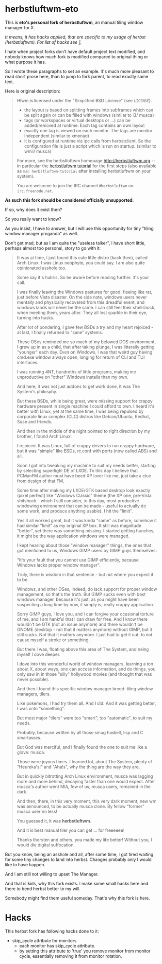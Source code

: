 # herbstluftwm-eto

This is **eto's personal fork of herbstluftwm**, an manual tiling window manager for X. 

*It means, it has hacks applied, that are specific to my usage of herbst (herbstluftwm).
For list of hacks see [1](#hacks).*

I hate when project forks don't have default project text modified, and nobody knows how much fork
is modified compared to original thing or what purpose it has. 

So I wrote these paragraphs to set an example. It's much more pleasant to read short prose here, 
than to jump to fork parent, to read exactly same text.

Here is original description:

> Hlwm is licensed under the "Simplified BSD License" (see `LICENSE`).
>
> - the layout is based on splitting frames into subframes which can be split again or can be filled with windows (similar to i3/ musca)
> - tags (or workspaces or virtual desktops or …) can be added/removed at runtime. Each tag contains an own layout
> - exactly one tag is viewed on each monitor. The tags are monitor independent (similar to xmonad)
> - it is configured at runtime via ipc calls from herbstclient. So the configuration file is just a script which is run on startup. (similar to wmii/ musca)
>
> For more, see the herbstluftwm homepage http://herbstluftwm.org -- in
> particular the [herbstluftwm tutorial](http://herbstluftwm.org/tutorial.html)
> for the first steps (also available as `man herbstluftwm-tutorial` after
> installing herbstluftwm on your system).
>
> You are welcome to join the IRC channel `#herbstluftwm` on `irc.freenode.net`.

**As such this fork should be considered officially unsupported.**

If so, why does it exist then?

So you really want to know?

As you insist, I have to answer, but I will use this opportunity for tiny "tiling window manager proganda" as well.

Don't get mad, but as I am quite the "useless talker", I have short little, perhaps almost too personal, story to go with it:
>
> It was at time, I just found this cute little distro (back then), called Arch Linux. 
> I was Linux neophyte, you could say. I am also quite opinionated asshole too. 
>
> Some say it's hubris. So be aware before reading further. It's your call.
>
> I was finally leaving the Windows pastures for good, fleeing like rat, just before Vista disaster.
> On the side note, windows users never mentally and physically recovered from this dreadful event, 
> and windows lands will never be the same. I can still feel their shellshock, when meeting them, years after.
> They all lost sparkle in their eye, turning into husks.
>
> After lot of pondering, I gave few BSDs a try and my heart rejoiced - at last, I finally returned to "sane" systems.
>
> These OSes reminded me so much of my belowed DOS environment, I grew up in as a child, that after taking 
> plunge, I was litterally getting "younger" each day. Even on Windows, I was that weird guy having 
> cmd.exe window always open, longing for return of CLI and TUI interfaces.
>
> I was running 4NT, hundreths of little programs, making me unproductive on "other" Windows installs than my own.
>
> And here, it was not just addons to get work done, it was The System's philosphy.
>
> But these BSDs, while being great, were missing support for crappy hardware present in single machine 
> I could afford to own. I heard it's better with Linux, yet at the same time, I was being repulsed by 
> corporate linux complex (CLC) distros like Debian/Ubuntu, Redhat, Suse and friends.
>
> And then in the middle of the night pointed to right direction by my brother, I found Arch Linux! 
>
> I rejoiced. It was Linux, full of crappy drivers to run crappy hardware, but it was "simple" like 
> BSDs, rc.conf with ports (now called ABS) and all. 
>
> Soon I got into tweaking my machine to suit my needs better, starting by selecting superlight DE of LXDE. 
> To this day I believe that PCManFM author must have beed XP lover like me, just take a clue from design 
> of that FM.
>
> Some time after making my LXDE/GTK based desktop look exactly (pixel perfect) like "Windows Classic" 
> theme (the XP one, pre-Vista shitshock - which I still consider, to this day, most productive windowing 
> environemnt that can be made - useful to actually do some work, and produce anything usable),
> I hit the "limit". 
>
> Yes it all worked great, but it was kinda "same" as before, somehow it had similar "limit" as my 
> original XP box. It still was magnitude "better", yet there was something missing. I started getting 
> hunches, it might be the way application windows were managed. 
>
> I kept hearing about those "window manager" things, the ones that got mentioned to us, Windows GIMP users 
> by GIMP guys themselves:
>
>   "It's your fault that you cannot use GIMP efficiently, because Windows lacks proper window manager".
>
> Truly, there is wisdom in that sentence - but not where you expect it to be. 
>
> Windows, and other OSes, indeed, do lack support for proper window management, so that's the truth. 
> But GIMP sucks even with best windows manager, because it's just, as you might have been suspecting 
> a long time by now, it simply is, really crappy application. 
>
> Sorry GIMP guys, I love you, and I can forgive your ocasional torture of me, and I am hankful that 
> I can draw for free. And I know there wouldn't be GTK (not an issue anymore) and there wouldn't be 
> GNOME (desktop - not that it matters anymore) without GIMP, but it still sucks. 
> Not that it matters anymore. I just had to get it out, to not cause myself a stroke or something.
>
> But there I was, floating above this area of The System, and neing myself I dove deeper. 
>
> I dove into this wonderful world of window managers, learning a ton about X, about ways, one can 
> access information, and do things, you only saw in in those "silly" hollywood movies 
> (and thought that was never possible).
>
> And then I found this specific window manager breed: tiling window managers, tilers. 
>
> Like pokemons, I had try them all. And I did. And it was getting better, I was onto "something".
>
> But most major "tilers" were too "smart", too "automatic", to suit my needs.
>
> Probably, because written by all those smug haskell, lisp and C smartasses.
>
> But God was merciful, and I finally found the one to suit me like a glove: musca.
>
> Those were joyous times. I learned lot, about The System, plenty of "Heureka's!"
> and "Aha!s", why the thing are the way they are.
>
> But in quickly bitrotting Arch Linux environment, musca was lagging more and more behind,
> decaying faster than one would expect. After musca's author went MIA, few of us,
> musca users, remained in the dark.
>
> And then, there, in this very moment, this very dark moment, new wm was announced, to be 
> actually musca clone. By fellow "former" musca user no less!
>
> You guessed it, it was **herbstluftwm**. 
>
> And it is best manual tiler you can get ... for freeeeee!
>
> Thanks thorsten and others, you made my life better! Without you, I would die digital suffocation.
>

But you know, being an asshole and all, after some time, I got tired waiting for some tiny changes to land 
into herbst. Changes probably only I would like to have happen.

And I am still not willing to upset The Manager. 

And that is kids, why this fork exists. I make some small hacks here and there to bend herbst better to my will.

Somebody might find them useful someday. That's why this fork is here.

# Hacks

This herbst fork has following hacks done to it:

- skip_cycle attribute for monitors 
  - each monitor has skip_cycle attribute. 
  - by setting this attribute to 'true' you remove monitor from monitor cycle,
    essentially removing it from monitor rotation.
